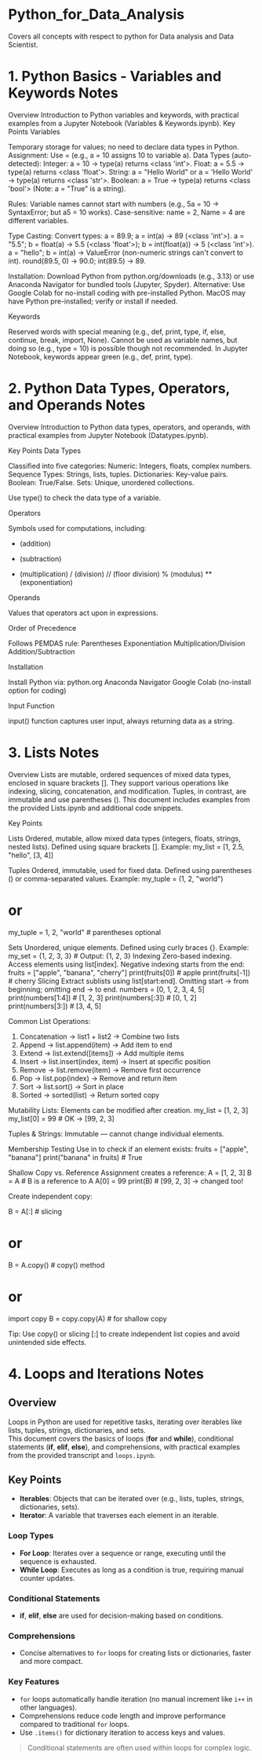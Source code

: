 # Python_for_Data_Analysis
Covers all concepts with respect to python for Data analysis and Data Scientist.

# 1. Python Basics - Variables and Keywords Notes

Overview
Introduction to Python variables and keywords, with practical examples from a Jupyter Notebook (Variables & Keywords.ipynb).
Key Points
Variables

Temporary storage for values; no need to declare data types in Python.
Assignment: Use = (e.g., a = 10 assigns 10 to variable a).
Data Types (auto-detected):
Integer: a = 10 → type(a) returns <class 'int'>.
Float: a = 5.5 → type(a) returns <class 'float'>.
String: a = "Hello World" or a = 'Hello World' → type(a) returns <class 'str'>.
Boolean: a = True → type(a) returns <class 'bool'> (Note: a = "True" is a string).


Rules:
Variable names cannot start with numbers (e.g., 5a = 10 → SyntaxError; but a5 = 10 works).
Case-sensitive: name = 2, Name = 4 are different variables.


Type Casting:
Convert types: a = 89.9; a = int(a) → 89 (<class 'int'>).
a = "5.5"; b = float(a) → 5.5 (<class 'float'>); b = int(float(a)) → 5 (<class 'int'>).
a = "hello"; b = int(a) → ValueError (non-numeric strings can't convert to int).
round(89.5, 0) → 90.0; int(89.5) → 89.


Installation:
Download Python from python.org/downloads (e.g., 3.13) or use Anaconda Navigator for bundled tools (Jupyter, Spyder).
Alternative: Use Google Colab for no-install coding with pre-installed Python.
MacOS may have Python pre-installed; verify or install if needed.



Keywords

Reserved words with special meaning (e.g., def, print, type, if, else, continue, break, import, None).
Cannot be used as variable names, but doing so (e.g., type = 10) is possible though not recommended.
In Jupyter Notebook, keywords appear green (e.g., def, print, type).

# 2. Python Data Types, Operators, and Operands Notes

Overview
Introduction to Python data types, operators, and operands, with practical examples from Jupyter Notebook (Datatypes.ipynb).

Key Points
Data Types

Classified into five categories:
Numeric: Integers, floats, complex numbers.
Sequence Types: Strings, lists, tuples.
Dictionaries: Key-value pairs.
Boolean: True/False.
Sets: Unique, unordered collections.


Use type() to check the data type of a variable.

Operators

Symbols used for computations, including:
+ (addition)
- (subtraction)
* (multiplication)
/ (division)
// (floor division)
% (modulus)
** (exponentiation)

Operands

Values that operators act upon in expressions.

Order of Precedence

Follows PEMDAS rule:
Parentheses
Exponentiation
Multiplication/Division
Addition/Subtraction

Installation

Install Python via:
python.org
Anaconda Navigator
Google Colab (no-install option for coding)

Input Function

input() function captures user input, always returning data as a string.


# 3. Lists Notes
Overview
Lists are mutable, ordered sequences of mixed data types, enclosed in square brackets []. They support various operations like indexing, slicing, concatenation, and modification. Tuples, in contrast, are immutable and use parentheses (). This document includes examples from the provided Lists.ipynb and additional code snippets.

Key Points

Lists
Ordered, mutable, allow mixed data types (integers, floats, strings, nested lists).
Defined using square brackets [].
Example:
my_list = [1, 2.5, "hello", [3, 4]]

Tuples
Ordered, immutable, used for fixed data.
Defined using parentheses () or comma-separated values.
Example:
my_tuple = (1, 2, "world")
# or
my_tuple = 1, 2, "world"  # parentheses optional

Sets
Unordered, unique elements.
Defined using curly braces {}.
Example:
my_set = {1, 2, 3, 3}  # Output: {1, 2, 3}
Indexing
Zero-based indexing.
Access elements using list[index].
Negative indexing starts from the end:
fruits = ["apple", "banana", "cherry"]
print(fruits[0])   # apple
print(fruits[-1])  # cherry
Slicing
Extract sublists using list[start:end].
Omitting start → from beginning; omitting end → to end.
numbers = [0, 1, 2, 3, 4, 5]
print(numbers[1:4])  # [1, 2, 3]
print(numbers[:3])   # [0, 1, 2]
print(numbers[3:])   # [3, 4, 5]

Common List Operations:

1. Concatenation → list1 + list2 → Combine two lists
2. Append → list.append(item) → Add item to end
3. Extend → list.extend([items]) → Add multiple items
4. Insert → list.insert(index, item) → Insert at specific position
5. Remove → list.remove(item) → Remove first occurrence
6. Pop → list.pop(index) → Remove and return item
7. Sort → list.sort() → Sort in place
8. Sorted → sorted(list) → Return sorted copy


Mutability
Lists: Elements can be modified after creation.
my_list = [1, 2, 3]
my_list[0] = 99  # OK → [99, 2, 3]

Tuples & Strings: Immutable — cannot change individual elements.

Membership Testing
Use in to check if an element exists:
fruits = ["apple", "banana"]
print("banana" in fruits)  # True

Shallow Copy vs. Reference
Assignment creates a reference:
A = [1, 2, 3]
B = A          # B is a reference to A
A[0] = 99
print(B)       # [99, 2, 3] → changed too!

Create independent copy:

B = A[:]       # slicing
# or
B = A.copy()   # copy() method
# or
import copy
B = copy.copy(A)  # for shallow copy

Tip: Use copy() or slicing [:] to create independent list copies and avoid unintended side effects.

# 4. Loops and Iterations Notes

## Overview
Loops in Python are used for repetitive tasks, iterating over iterables like lists, tuples, strings, dictionaries, and sets.  
This document covers the basics of loops (**for** and **while**), conditional statements (**if**, **elif**, **else**), and comprehensions, with practical examples from the provided transcript and `loops.ipynb`.

## Key Points

- **Iterables**: Objects that can be iterated over (e.g., lists, tuples, strings, dictionaries, sets).  
- **Iterator**: A variable that traverses each element in an iterable.  

### Loop Types
- **For Loop**: Iterates over a sequence or range, executing until the sequence is exhausted.  
- **While Loop**: Executes as long as a condition is true, requiring manual counter updates.  

### Conditional Statements
- **if**, **elif**, **else** are used for decision-making based on conditions.  

### Comprehensions
- Concise alternatives to `for` loops for creating lists or dictionaries, faster and more compact.  

### Key Features
- `for` loops automatically handle iteration (no manual increment like `i++` in other languages).  
- Comprehensions reduce code length and improve performance compared to traditional `for` loops.  
- Use `.items()` for dictionary iteration to access keys and values.  

> Conditional statements are often used within loops for complex logic.

